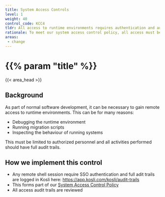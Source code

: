 ```yaml
---
title: System Access Controls
level: 1
weight: 40
control_code: KCC4
tldr: All access to runtime environments requires authentication and audit trails
rationale: To meet our system access control policy, all access must be approved and auditable
areas: 
 - change
---
```


# {{% param "title" %}}
{{< area_head >}}

## Background

As part of normal software development, it can be necessary to gain remote access to runtime environments.  This can be for many reasons:

* Debugging the runtime environment
* Running migration scripts
* Inspecting the behaviour of running systems

This must be limited to authorized personnel and all activities performed should have full audit trails.

## How we implement this control

* Any remote shell session require SSO authentication and full adit trails are logged in Kosli here: https://app.kosli.com/kosli/audit-trails
* This forms part of our [System Access Control Policy](https://app.drata.com/policy-builder/18)
* All access audit trails are reviewed